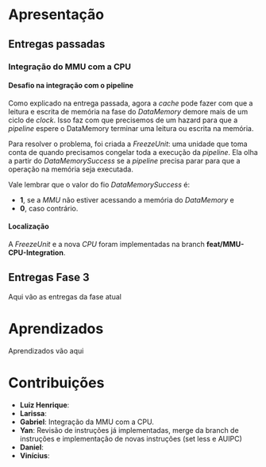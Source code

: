 # Apresentação

## Entregas passadas

### Integração do MMU com a CPU

#### Desafio na integração com o pipeline

Como explicado na entrega passada, agora a _cache_ pode fazer com que a leitura e escrita de memória na fase do _DataMemory_ demore mais de um ciclo de _clock_. Isso faz com que precisemos de um hazard para que a _pipeline_ espere o DataMemory terminar uma leitura ou escrita na memória.

Para resolver o problema, foi criada a _FreezeUnit_: uma unidade que toma conta de quando precisamos congelar toda a execução da _pipeline_. Ela olha a partir do _DataMemorySuccess_ se a _pipeline_ precisa parar para que a operação na memória seja executada.

Vale lembrar que o valor do fio _DataMemorySuccess_ é:

- **1**, se a _MMU_ não estiver acessando a memória do _DataMemory_ e
- **0**, caso contrário.

#### Localização

A _FreezeUnit_ e a nova _CPU_ foram implementadas na branch **feat/MMU-CPU-Integration**.

## Entregas Fase 3

Aqui vão as entregas da fase atual

# Aprendizados

Aprendizados vão aqui

# Contribuições

- **Luiz Henrique**:
- **Larissa**:
- **Gabriel**: Integração da MMU com a CPU.
- **Yan**: Revisão de instruções já implementadas, merge da branch de instruções e implementação de novas instruções (set less e AUIPC)
- **Daniel**:
- **Vinícius**:
